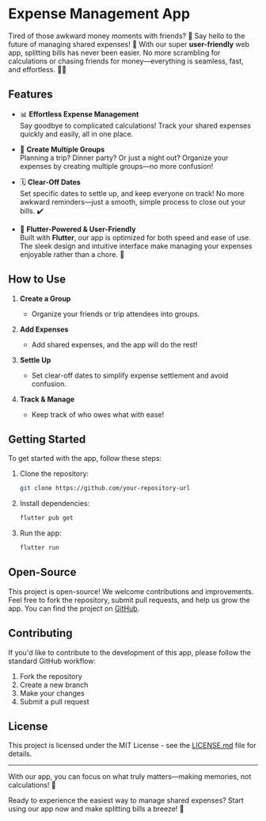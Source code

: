 # Expense Management App

Tired of those awkward money moments with friends? 😬 Say hello to the future of managing shared expenses! 🚀 With our super **user-friendly** web app, splitting bills has never been easier. No more scrambling for calculations or chasing friends for money—everything is seamless, fast, and effortless. 💸✨

## Features

- 📊 **Effortless Expense Management**  
  Say goodbye to complicated calculations! Track your shared expenses quickly and easily, all in one place.

- 🔄 **Create Multiple Groups**  
  Planning a trip? Dinner party? Or just a night out? Organize your expenses by creating multiple groups—no more confusion!

- 🗓️ **Clear-Off Dates**  
  Set specific dates to settle up, and keep everyone on track! No more awkward reminders—just a smooth, simple process to close out your bills. ✔️

- 🌟 **Flutter-Powered & User-Friendly**  
  Built with **Flutter**, our app is optimized for both speed and ease of use. The sleek design and intuitive interface make managing your expenses enjoyable rather than a chore. 🎯

## How to Use

1. **Create a Group**  
   - Organize your friends or trip attendees into groups.
   
2. **Add Expenses**  
   - Add shared expenses, and the app will do the rest!

3. **Settle Up**  
   - Set clear-off dates to simplify expense settlement and avoid confusion.

4. **Track & Manage**  
   - Keep track of who owes what with ease!

## Getting Started

To get started with the app, follow these steps:

1. Clone the repository:
    ```bash
    git clone https://github.com/your-repository-url
    ```
2. Install dependencies:
    ```bash
    flutter pub get
    ```
3. Run the app:
    ```bash
    flutter run
    ```

## Open-Source

This project is open-source! We welcome contributions and improvements. Feel free to fork the repository, submit pull requests, and help us grow the app. You can find the project on [GitHub](https://github.com/your-repository-url).

## Contributing

If you'd like to contribute to the development of this app, please follow the standard GitHub workflow:

1. Fork the repository
2. Create a new branch
3. Make your changes
4. Submit a pull request

## License

This project is licensed under the MIT License - see the [LICENSE.md](LICENSE.md) file for details.

---

With our app, you can focus on what truly matters—making memories, not calculations! 🎉

Ready to experience the easiest way to manage shared expenses? Start using our app now and make splitting bills a breeze! 🥳

